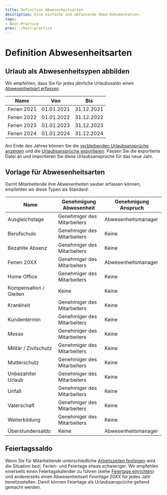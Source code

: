 ```yaml
---
title: Definition Abwesenheitsarten
description: Eine einfache und umfassende Odoo-Dokumentation.
tags:
- Best-Practice
prev: ./best-practice
---
```

# Definition Abwesenheitsarten

## Urlaub als Abwesenheitsypen abbilden

Wir empfehlen, dass Sie für jedes jährliche Urlaubssaldo einen [Abwesenheitsart erfassen](HR%20Holidays.md#Abwesenheitsarten%20erfassen).

| Name        | Von        | Bis        |
| ----------- | ---------- | ---------- |
| Ferien 2021 | 01.01.2021 | 31.12.2021 |
| Ferien 2022 | 01.01.2022 | 31.12.2022 |
| Ferien 2023 | 01.01.2023 | 31.12.2023 |
| Ferien 2024 | 01.01.2024 | 31.12.2024 |

Am Ende des Jahres können Sie die [verbleibenden Urlaubsansprüche anzeigen](HR%20Holidays%20Remaining%20Leaves.md#Verbleibende%20Urlaubsansprüche%20anzeigen)
und die [Urlaubsansprüche exportieren](HR%20Holidays%20Data%20Management.md#Urlaubsansprüche%20exportieren). Passen Sie die exportierte Datei an und importieren Sie diese Urlaubsansprüche für das neue Jahr.

## Vorlage für Abwesenheitsarten

Damit Mitarbeitende ihre Abwesenheiten sauber erfassen können, empfehlen wir diese Typen als Standard:

| Name                   | Genehmigung Abwesenheit     | Genehmigung Anspruch |
| ---------------------- | --------------------------- | --------------------- |
| Ausgleichstage         | Genehmiger des Mitarbeiters | Abwesenheitsmanager   |
| Berufschule            | Genehmiger des Mitarbeiters | Keine                 |
| Bezahlte Absenz        | Genehmiger des Mitarbeiters | Keine                 |
| Ferien 20XX            | Genehmiger des Mitarbeiters | Abwesenheitsmanager   |
| Home Office            | Genehmiger des Mitarbeiters | Keine                 |
| Kompensation / Gleiten | Keine                       | Keine                 |
| Krankheit              | Genehmiger des Mitarbeiters | Keine                 |
| Kundentermin           | Genehmiger des Mitarbeiters | Keine                 |
| Messe                  | Genehmiger des Mitarbeiters | Keine                 |
| Militär / Zivilschutz  | Genehmiger des Mitarbeiters | Keine                 |
| Mutterschutz           | Genehmiger des Mitarbeiters | Keine                 |
| Unbezahlter Urlaub     | Genehmiger des Mitarbeiters | Keine                 |
| Unfall                 | Genehmiger des Mitarbeiters | Keine                 |
| Vaterschaft            | Genehmiger des Mitarbeiters | Keine                 |
| Weiterbildung          | Genehmiger des Mitarbeiters | Keine                 |
| Überstundensaldo       | Keine                       | Abwesenheitsmanager   |

## Feiertagssaldo

Wenn Sie für Mitarbeitende unterschiedliche [Arbeitszeiten festlegen](HR.md#Arbeitszeiten%20festlegen) wird die Situation bezl. Ferien- und Feiertage etwas schwieriger. 
Wir empfehlen einerseits einen Feiertagskalender zu führen (siehe [Feiertage einrichten](HR%20Holidays%20Public.md#Feiertage%20einrichten)) und andererseits einen Abwesenheitsart *Feiertage 20XX* für jedes Jahr bereitzustellen. Damit können Feiertage als Urlaubsansprüche geltend gemacht werden. 











